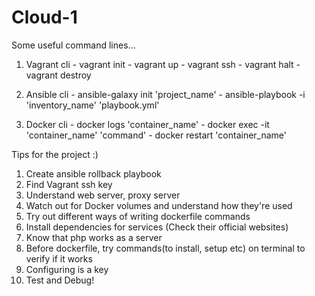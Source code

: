 # Cloud-1

Some useful command lines...
  1. Vagrant cli
    - vagrant init
    - vagrant up
    - vagrant ssh
    - vagrant halt
    - vagrant destroy

  2. Ansible cli
    - ansible-galaxy init 'project_name'
    - ansible-playbook -i 'inventory_name' 'playbook.yml'

  3. Docker cli
    - docker logs 'container_name'
    - docker exec -it 'container_name' 'command'
    - docker restart 'container_name'

Tips for the project :)
  1. Create ansible rollback playbook
  2. Find Vagrant ssh key
  3. Understand web server, proxy server
  4. Watch out for Docker volumes and understand how they're used
  5. Try out different ways of writing dockerfile commands
  6. Install dependencies for services (Check their official websites)
  7. Know that php works as a server
  8. Before dockerfile, try commands(to install, setup etc) on terminal to verify if it works
  9. Configuring is a key
  10. Test and Debug!


